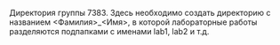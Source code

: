 Директория группы 7383. Здесь необходимо создать директорию с названием <Фамилия>_<Имя>, в которой лабораторные работы разделяются подпапками с именами lab1, lab2 и т.д.
